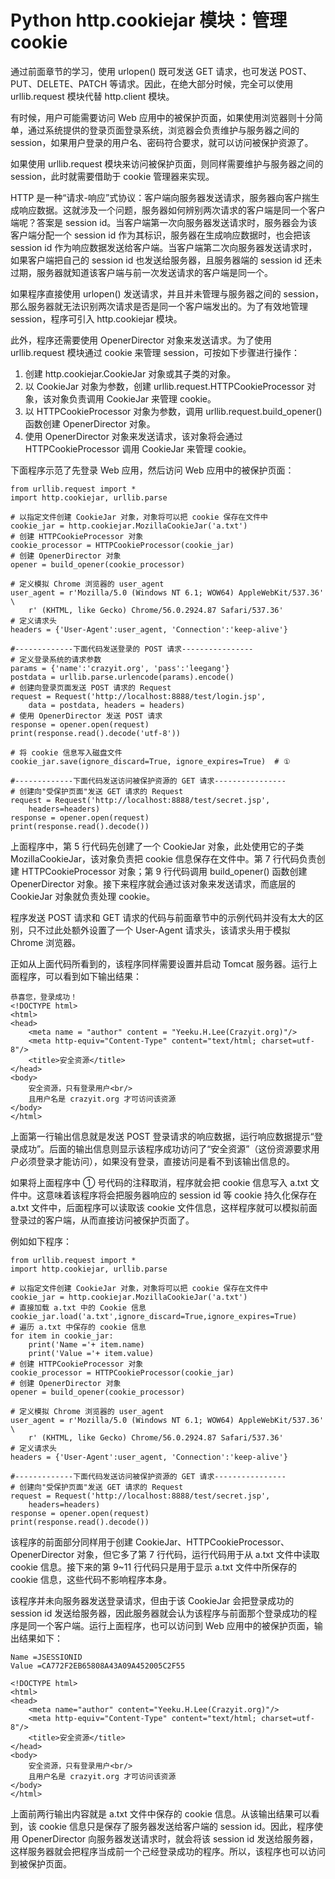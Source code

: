 # Python http.cookiejar 模块：管理 cookie

通过前面章节的学习，使用 urlopen() 既可发送 GET 请求，也可发送 POST、PUT、DELETE、PATCH 等请求。因此，在绝大部分时候，完全可以使用 urllib.request 模块代替 http.client 模块。

有时候，用户可能需要访问 Web 应用中的被保护页面，如果使用浏览器则十分简单，通过系统提供的登录页面登录系统，浏览器会负责维护与服务器之间的 session，如果用户登录的用户名、密码符合要求，就可以访问被保护资源了。

如果使用 urllib.request 模块来访问被保护页面，则同样需要维护与服务器之间的 session，此时就需要借助于 cookie 管理器来实现。

HTTP 是一种“请求-响应”式协议：客户端向服务器发送请求，服务器向客户揣生成响应数据。这就涉及一个问题，服务器如何辨别两次请求的客户端是同一个客户端呢？答案是 session id。当客户端第一次向服务器发送请求时，服务器会为该客户端分配一个 session id 作为其标识，服务器在生成响应数据时，也会把该 session id 作为响应数据发送给客户端。当客户端第二次向服务器发送请求时，如果客户端把自己的 session id 也发送给服务器，且服务器端的 session id 还未过期，服务器就知道该客户端与前一次发送请求的客户端是同一个。

如果程序直接使用 urlopen() 发送请求，并且并未管理与服务器之间的 session，那么服务器就无法识别两次请求是否是同一个客户端发出的。为了有效地管理 session，程序可引入 http.cookiejar 模块。

此外，程序还需要使用 OpenerDirector 对象来发送请求。为了使用 urllib.request 模块通过 cookie 来管理 session，可按如下步骤进行操作：

1.  创建 http.cookiejar.CookieJar 对象或其子类的对象。
2.  以 CookieJar 对象为参数，创建 urllib.request.HTTPCookieProcessor 对象，该对象负责调用 CookieJar 来管理 cookie。
3.  以 HTTPCookieProcessor 对象为参数，调用 urllib.request.build_opener() 函数创建 OpenerDirector 对象。
4.  使用 OpenerDirector 对象来发送请求，该对象将会通过 HTTPCookieProcessor 调用 CookieJar 来管理 cookie。

下面程序示范了先登录 Web 应用，然后访问 Web 应用中的被保护页面：

```
from urllib.request import *
import http.cookiejar, urllib.parse

# 以指定文件创建 CookieJar 对象，对象将可以把 cookie 保存在文件中
cookie_jar = http.cookiejar.MozillaCookieJar('a.txt')
# 创建 HTTPCookieProcessor 对象
cookie_processor = HTTPCookieProcessor(cookie_jar)
# 创建 OpenerDirector 对象
opener = build_opener(cookie_processor)

# 定义模拟 Chrome 浏览器的 user_agent
user_agent = r'Mozilla/5.0 (Windows NT 6.1; WOW64) AppleWebKit/537.36' \
    r' (KHTML, like Gecko) Chrome/56.0.2924.87 Safari/537.36'
# 定义请求头
headers = {'User-Agent':user_agent, 'Connection':'keep-alive'}

#-------------下面代码发送登录的 POST 请求----------------
# 定义登录系统的请求参数
params = {'name':'crazyit.org', 'pass':'leegang'}
postdata = urllib.parse.urlencode(params).encode()
# 创建向登录页面发送 POST 请求的 Request
request = Request('http://localhost:8888/test/login.jsp',
    data = postdata, headers = headers)
# 使用 OpenerDirector 发送 POST 请求
response = opener.open(request)
print(response.read().decode('utf-8'))

# 将 cookie 信息写入磁盘文件
cookie_jar.save(ignore_discard=True, ignore_expires=True)  # ①

#-------------下面代码发送访问被保护资源的 GET 请求----------------
# 创建向"受保护页面"发送 GET 请求的 Request
request = Request('http://localhost:8888/test/secret.jsp',
    headers=headers)
response = opener.open(request)
print(response.read().decode())
```

上面程序中，第 5 行代码先创建了一个 CookieJar 对象，此处使用它的子类 MozillaCookieJar，该对象负责把 cookie 信息保存在文件中。第 7 行代码负责创建 HTTPCookieProcessor 对象；第 9 行代码调用 build_opener() 函数创建 OpenerDirector 对象。接下来程序就会通过该对象来发送请求，而底层的 CookieJar 对象就负责处理 cookie。

程序发送 POST 请求和 GET 请求的代码与前面章节中的示例代码并没有太大的区别，只不过此处额外设置了一个 User-Agent 请求头，该请求头用于模拟 Chrome 浏览器。

正如从上面代码所看到的，该程序同样需要设置并启动 Tomcat 服务器。运行上面程序，可以看到如下输出结果：

```
恭喜您，登录成功！
<!DOCTYPE html>
<html>
<head>
    <meta name = "author" content = "Yeeku.H.Lee(Crazyit.org)"/>
    <meta http-equiv="Content-Type" content="text/html; charset=utf-8"/>
    <title>安全资源</title>
</head>
<body>
    安全资源，只有登录用户<br/>
    且用户名是 crazyit.org 才可访问该资源
</body>
</html>
```

上面第一行输出信息就是发送 POST 登录请求的响应数据，运行响应数据提示“登录成功”。后面的输出信息则显示该程序成功访问了“安全资源”（这份资源要求用户必须登录才能访问），如果没有登录，直接访问是看不到该输出信息的。

如果将上面程序中 ① 号代码的注释取消，程序就会把 cookie 信息写入 a.txt 文件中。这意味着该程序将会把服务器响应的 session id 等 cookie 持久化保存在 a.txt 文件中，后面程序可以读取该 cookie 文件信息，这样程序就可以模拟前面登录过的客户端，从而直接访问被保护页面了。

例如如下程序：

```
from urllib.request import *
import http.cookiejar, urllib.parse

# 以指定文件创建 CookieJar 对象，对象将可以把 cookie 保存在文件中
cookie_jar = http.cookiejar.MozillaCookieJar('a.txt')
# 直接加载 a.txt 中的 Cookie 信息
cookie_jar.load('a.txt',ignore_discard=True,ignore_expires=True)
# 遍历 a.txt 中保存的 cookie 信息
for item in cookie_jar:
    print('Name ='+ item.name)
    print('Value ='+ item.value)
# 创建 HTTPCookieProcessor 对象
cookie_processor = HTTPCookieProcessor(cookie_jar)
# 创建 OpenerDirector 对象
opener = build_opener(cookie_processor)

# 定义模拟 Chrome 浏览器的 user_agent
user_agent = r'Mozilla/5.0 (Windows NT 6.1; WOW64) AppleWebKit/537.36' \
    r' (KHTML, like Gecko) Chrome/56.0.2924.87 Safari/537.36'
# 定义请求头
headers = {'User-Agent':user_agent, 'Connection':'keep-alive'}

#-------------下面代码发送访问被保护资源的 GET 请求----------------
# 创建向"受保护页面"发送 GET 请求的 Request
request = Request('http://localhost:8888/test/secret.jsp',
    headers=headers)
response = opener.open(request)
print(response.read().decode())
```

该程序的前面部分同样用于创建 CookieJar、HTTPCookieProcessor、OpenerDirector 对象，但它多了第 7 行代码，运行代码用于从 a.txt 文件中读取 cookie 信息。接下来的第 9~11 行代码只是用于显示 a.txt 文件中所保存的 cookie 信息，这些代码不影响程序本身。

该程序并未向服务器发送登录请求，但由于该 CookieJar 会把登录成功的 session id 发送给服务器，因此服务器就会认为该程序与前面那个登录成功的程序是同一个客户端。运行上面程序，也可以访问到 Web 应用中的被保护页面，输出结果如下：

```
Name =JSESSIONID
Value =CA772F2EB65808A43A09A452005C2F55

<!DOCTYPE html>
<html>
<head>
    <meta name="author" content="Yeeku.H.Lee(Crazyit.org)"/>
    <meta http-equiv="Content-Type" content="text/html; charset=utf-8"/>
    <title>安全资源</title>
</head>
<body>
    安全资源，只有登录用户<br/>
    且用户名是 crazyit.org 才可访问该资源
</body>
</html>
```

上面前两行输出内容就是 a.txt 文件中保存的 cookie 信息。从该输出结果可以看到，该 cookie 信息只是保存了服务器发送给客户端的 session id。因此，程序使用 OpenerDirector 向服务器发送请求时，就会将该 session id 发送给服务器，这样服务器就会把程序当成前一个己经登录成功的程序。所以，该程序也可以访问到被保护页面。